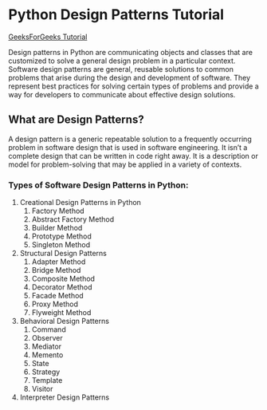 # Python Design Patterns Tutorial
[GeeksForGeeks Tutorial](https://www.geeksforgeeks.org/python-design-patterns/>)

Design patterns in Python are communicating objects and classes that are customized to solve a general design problem in a particular context. Software design patterns are general, reusable solutions to common problems that arise during the design and development of software. They represent best practices for solving certain types of problems and provide a way for developers to communicate about effective design solutions.

## What are Design Patterns?

A design pattern is a generic repeatable solution to a frequently occurring problem in software design that is used in software engineering. It isn’t a complete design that can be written in code right away. It is a description or model for problem-solving that may be applied in a variety of contexts.

### Types of Software Design Patterns in Python:
1. Creational Design Patterns in Python
   1. Factory Method
   2. Abstract Factory Method
   3. Builder Method
   4. Prototype Method
   5. Singleton Method
2. Structural Design Patterns
   1. Adapter Method
   2. Bridge Method
   3. Composite Method
   4. Decorator Method
   5. Facade Method
   6. Proxy Method
   7. Flyweight Method
3. Behavioral Design Patterns
   1. Command
   2. Observer 
   3. Mediator 
   4. Memento 
   5. State 
   6. Strategy 
   7. Template 
   8. Visitor
4. Interpreter Design Patterns